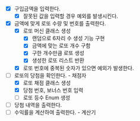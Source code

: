 - [x] 구입금액을 입력한다.
  - [x] 잘못된 값을 입력할 경우 예외를 발생시킨다.
- [x] 금액에 맞게 로또 수량 및 번호를 출력한다.
  - [x] 로또 머신 클래스 생성
    - [x] 랜덤으로 6자리 수 생성 기능 구현
    - [x] 금액에 맞는 로또 개수 구함
    - [x] 구한 개수만큼 로또 생성
    - [x] 생성한 로또 리스트 반환
  - [x] 로또 번호에 중복된 숫자가 있으면 예외가 발생한다.
- [ ] 로또의 당첨을 확인한다. - 채점자
  - [x] 로또 채점 클래스 생성
  - [x] 당첨 번호, 보너스 번호 입력
  - [ ] 로또 등수 Enum 생성
- [ ] 당첨 내역을 출력한다.
- [ ] 수익률을 계산하여 출력한다. - 계산기